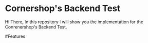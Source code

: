 # Cornershop's Backend Test
Hi There, In this repository I will show you the implementation for the Conrenershop's Backend Test.

#Features
